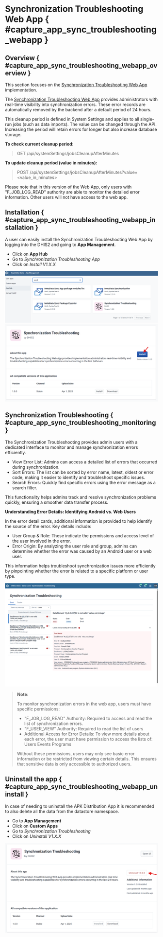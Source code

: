 # Synchronization Troubleshooting Web App { #capture_app_sync_troubleshooting_webapp }
## Overview { #capture_app_sync_troubleshooting_webapp_overview }

This section focuses on the [Synchronization Troubleshooting Web App](https://apps.dhis2.org/app/64e70334-be30-4f2e-8883-636beb74ae13) implementation.

The [Synchronization Troubleshooting Web App](https://apps.dhis2.org/app/64e70334-be30-4f2e-8883-636beb74ae13) provides administrators with real-time visibility into synchronization errors. These error records are automatically removed by the backend after a default period of 24 hours.

This cleanup period is defined in System Settings and applies to all single-run jobs (such as data imports). The value can be changed through the API. Increasing the period will retain errors for longer but also increase database storage.

**To check current cleanup period:**

> 
> GET /api/systemSettings/jobsCleanupAfterMinutes
>

**To update cleanup period (value in minutes):**
>
> POST /api/systemSettings/jobsCleanupAfterMinutes?value=<value_in_minutes>
>

Please note that in this version of the Web App, only users with "F_JOB_LOG_READ" authority are able to monitor the detailed error information. Other users will not have access to the web app.

## Installation { #capture_app_sync_troubleshooting_webapp_installation }

A user can easily install the Synchronization Troubleshooting Web App by logging into the DHIS2 and going to **App Management**.

- Click on **App Hub**
- Go to *Synchronization Troubleshooting App*
- Click on *Install V1.X.X*

![](resources/images/capture-app-sync-troubleshooting-app-hub-install.png)
![](resources/images/capture-app-sync-troubleshooting-app-hub-install-webapp.png)


## Synchronization Troubleshooting { #capture_app_sync_troubleshooting_monitoring }

The Synchronization Troubleshooting provides admin users with a dedicated interface to monitor and manage synchronization errors efficiently.

- View Error List: Admins can access a detailed list of errors that occurred during synchronization.
- Sort Errors: The list can be sorted by error name, latest, oldest or error code, making it easier to identify and troubleshoot specific issues.
- Search Errors: Quickly find specific errors using the error message as a search filter.

This functionality helps admins track and resolve synchronization problems quickly, ensuring a smoother data transfer process.


**Understanding Error Details: Identifying Android vs. Web Users**

In the error detail cards, additional information is provided to help identify the source of the error. Key details include:

- User Group & Role: These indicate the permissions and access level of the user involved in the error.
- Error Origin: By analyzing the user role and group, admins can determine whether the error was caused by an Android user or a web user.

This information helps troubleshoot synchronization issues more efficiently by pinpointing whether the error is related to a specific platform or user type.

![](resources/images/capture-app-sync-troubleshooting-errors.png)


> **Note:**
>
> To monitor synchronization errors in the web app, users must have specific permissions:
> 
> - "F_JOB_LOG_READ" Authority: Required to access and read the list of synchronization errors.
> - "F_USER_VIEW" Authority: Required to read the list of users
> - Additional Access for Error Details: To view more details about each error, the user must have permission to access the lists of:
> Users
> Events
> Programs
>
> Without these permissions, users may only see basic error information or be restricted from viewing certain details. This ensures that sensitive data is only accessible to authorized users.
>
>



## Uninstall the app { #capture_app_sync_troubleshooting_webapp_uninstall }

In case of needing to uninstall the APK Distribution App it is recommended to also delete all the data from the datastore namespace.

- Go to **App Management**
- Click on **Custom Apps**
- Go to *Synchronization Troubleshooting*
- Click on *Uninstall V1.X.X*

![](resources/images/capture-app-sync-troubleshooting-unistall-apk.png)
